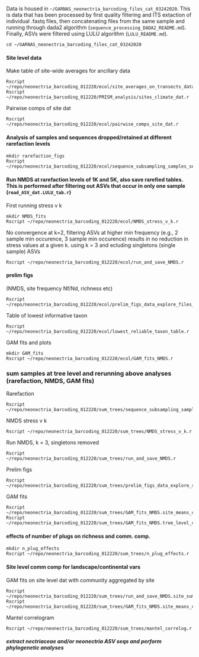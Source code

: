 

Data is housed in `~/GARNAS_neonectria_barcoding_files_cat_03242020`.
This is data that has been processed by first quality filtering and ITS extaction of individual .fastq files, then concatenating files from the same sample and running through dada2 algorithm (`sequence_processing_DADA2_README.md`). Finally, ASVs were filtered using LULU algorithm (`LULU_README.md`).
```
cd ~/GARNAS_neonectria_barcoding_files_cat_03242020
```
#### Site level data
Make table of site-wide averages for ancillary data
```
Rscript ~/repo/neonectria_barcoding_012220/ecol/site_averages_on_transects_data.r
Rscript ~/repo/neonectria_barcoding_012220/PRISM_analysis/sites_climate_dat.r
```
Pairwise comps of site dat
```
Rscript ~/repo/neonectria_barcoding_012220/ecol/pairwise_comps_site_dat.r
```
#### Analysis of samples and sequences dropped/retained at different rarefaction levels
```
mkdir rarefaction_figs
Rscript ~/repo/neonectria_barcoding_012220/ecol/sequence_subsampling_samples_seqs_dropped.r
```
#### Run NMDS at rarefaction levels of 1K and 5K, also save rarefied tables. This is performed after filtering out ASVs that occur in only one sample (`read_ASV_dat.LULU_tab.r`)
First running stress v k
```
mkdir NMDS_fits
Rscript ~/repo/neonectria_barcoding_012220/ecol/NMDS_stress_v_k.r
```
No convergence at k=2, filtering ASVs at higher min frequency (e.g., 2 sample min occurence, 3 sample min occurence) results in no reduction in stress values at a given k. using k = 3 and ecluding singletons (single sample) ASVs
```
Rscript ~/repo/neonectria_barcoding_012220/ecol/run_and_save_NMDS.r
```
#### prelim figs
(NMDS, site frequency Nf/Nd, richness etc)
```
Rscript ~/repo/neonectria_barcoding_012220/ecol/prelim_figs_data_explore_files_cat.r
```
Table of lowest informative taxon
```
Rscript ~/repo/neonectria_barcoding_012220/ecol/lowest_reliable_taxon_table.r
```
GAM fits and plots
```
mkdir GAM_fits
Rscript ~/repo/neonectria_barcoding_012220/ecol/GAM_fits_NMDS.r
```

### sum samples at tree level and rerunning above analyses (rarefaction, NMDS, GAM fits)
Rarefaction
```
Rscript ~/repo/neonectria_barcoding_012220/sum_trees/sequence_subsampling_samples_seqs_dropped.r
```
NMDS stress v k
```
Rscript ~/repo/neonectria_barcoding_012220/sum_trees/NMDS_stress_v_k.r
```
Run NMDS, k = 3, singletons removed
```
Rscript ~/repo/neonectria_barcoding_012220/sum_trees/run_and_save_NMDS.r
```
Prelim figs
```
Rscript ~/repo/neonectria_barcoding_012220/sum_trees/prelim_figs_data_explore_sum_trees.r
```
GAM fits
```
Rscript ~/repo/neonectria_barcoding_012220/sum_trees/GAM_fits_NMDS.site_means_cov.tree_level_comm.r
Rscript ~/repo/neonectria_barcoding_012220/sum_trees/GAM_fits_NMDS.tree_level_cov.tree_level_comm.r

```

#### effects of number of plugs on richness and comm. comp.

```
mkdir n_plug_effects
Rscript ~/repo/neonectria_barcoding_012220/sum_trees/n_plug_effects.r
```

#### Site level comm comp for landscape/continental vars
GAM fits on site level dat with community aggregated by site
```
Rscript ~/repo/neonectria_barcoding_012220/sum_trees/run_and_save_NMDS.site_sum.r
Rscript ~/repo/neonectria_barcoding_012220/sum_trees/GAM_fits_NMDS.site_means_cov.site_agg_comm.r
```
Mantel correlogram
```
Rscript ~/repo/neonectria_barcoding_012220/sum_trees/mantel_correlog.r
```



##### extract nectriaceae and/or neonectria ASV seqs and perform phylogenetic analyses
